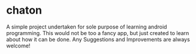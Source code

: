 # chaton
A simple project undertaken for sole purpose of learning android programming. 
This would not be too a fancy app, but just created to learn about how it can be done.
Any Suggestions and Improvements are always welcome!
